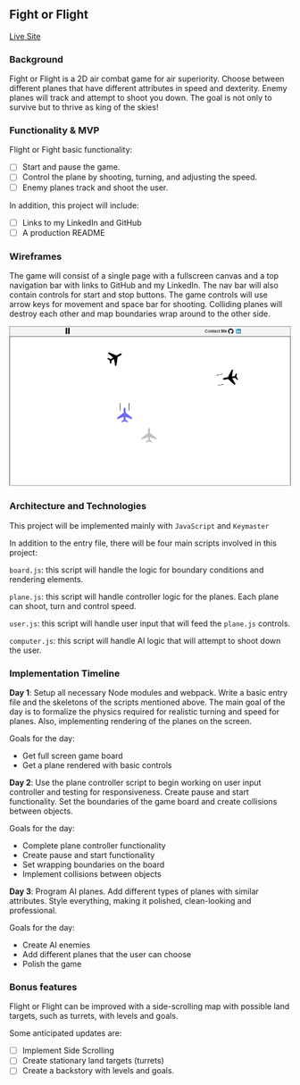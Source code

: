 ## Fight or Flight

[Live Site](https://the-speck.github.io/Fight-or-Flight/)

### Background

Fight or Flight is a 2D air combat game for air superiority. Choose between different planes that have different attributes in speed and dexterity. Enemy planes will track and attempt to shoot you down. The goal is not only to survive but to thrive as king of the skies!

### Functionality & MVP  

Flight or Fight basic functionality:

- [ ] Start and pause the game.
- [ ] Control the plane by shooting, turning, and adjusting the speed.
- [ ] Enemy planes track and shoot the user.

In addition, this project will include:

- [ ] Links to my LinkedIn and GitHub
- [ ] A production README

### Wireframes

The game will consist of a single page with a fullscreen canvas and a top navigation bar with links to GitHub and my LinkedIn. The nav bar will also contain controls for start and stop buttons. The game controls will use arrow keys for movement and space bar for shooting. Colliding planes will destroy each other and map boundaries wrap around to the other side.

![wireframe](https://raw.githubusercontent.com/The-Speck/Fight-or-Flight/master/assets/Fight_or_Flight.png)

### Architecture and Technologies

This project will be implemented mainly with `JavaScript` and `Keymaster`

In addition to the entry file, there will be four main scripts involved in this project:

`board.js`: this script will handle the logic for boundary conditions and rendering elements.

`plane.js`: this script will handle controller logic for the planes. Each plane can shoot, turn and control speed.

`user.js`: this script will handle user input that will feed the `plane.js` controls.

`computer.js`: this script will handle AI logic that will attempt to shoot down the user.

### Implementation Timeline

**Day 1**: Setup all necessary Node modules and webpack. Write a basic entry file and the skeletons of the scripts mentioned above. The main goal of the day is to formalize the physics required for realistic turning and speed for planes. Also, implementing rendering of the planes on the screen.

Goals for the day:

- Get full screen game board
- Get a plane rendered with basic controls

**Day 2**:  Use the plane controller script to begin working on user input controller and testing for responsiveness. Create pause and start functionality. Set the boundaries of the game board and create collisions between objects.

Goals for the day:

- Complete plane controller functionality
- Create pause and start functionality
- Set wrapping boundaries on the board
- Implement collisions between objects

**Day 3**:  Program AI planes. Add different types of planes with similar attributes. Style everything, making it polished, clean-looking and professional.

Goals for the day:

- Create AI enemies
- Add different planes that the user can choose
- Polish the game

### Bonus features

Flight or Flight can be improved with a side-scrolling map with possible land targets, such as turrets, with levels and goals.

Some anticipated updates are:

- [ ] Implement Side Scrolling
- [ ] Create stationary land targets (turrets)
- [ ] Create a backstory with levels and goals.
